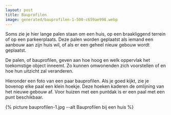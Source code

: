 ```yaml
---
layout: post
title: Bauprofilen
image: generated/bauprofilen-1-500-c659ae998.webp
---
```


Soms zie je hier lange palen staan om een huis, op een braakliggend terrein of op een parkeerplaats. Deze palen worden geplaatst als iemand een aanbouw aan zijn huis wil, of als er een geheel nieuw gebouw wordt geplaatst.

De palen, of bauprofilen, geven aan hoe hoog en welk oppervlak het toekomstige object inneemt. Zo kunnen omwonenden zich voorstellen of en hoe hun uitzicht zal veranderen.

Hieronder een foto van een paar bauprofilen. Als je goed kijkt, zie je bovenop elke paal een klein hoekje. Deze hoeken kaderen de omlijning van het nieuwe gebouw af. Voor huizen met een puntdak is er een paal met een punt beschikbaar.

{% picture bauprofilen-1.jpg --alt Bauprofilen bij een huis %}
